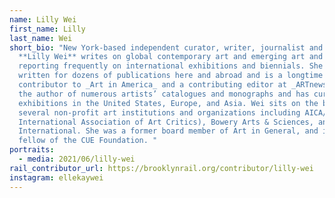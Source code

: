 ```yaml
---
name: Lilly Wei
first_name: Lilly
last_name: Wei
short_bio: "New York-based independent curator, writer, journalist and critic
  **Lilly Wei** writes on global contemporary art and emerging art and artists,
  reporting frequently on international exhibitions and biennials. She has
  written for dozens of publications here and abroad and is a longtime
  contributor to _Art in America_ and a contributing editor at _ARTnews_. She is
  the author of numerous artists’ catalogues and monographs and has curated
  exhibitions in the United States, Europe, and Asia. Wei sits on the board of
  several non-profit art institutions and organizations including AICA/USA (the
  International Association of Art Critics), Bowery Arts & Sciences, and Art Omi
  International. She was a former board member of Art in General, and is a
  fellow of the CUE Foundation. "
portraits:
  - media: 2021/06/lilly-wei
rail_contributor_url: https://brooklynrail.org/contributor/lilly-wei
instagram: ellekaywei
---
```

